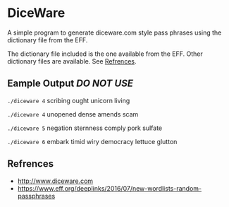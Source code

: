 # DiceWare

A simple program to generate diceware.com style pass phrases using the dictionary file from the EFF.

The dictionary file included is the one available from the EFF. Other dictionary files are available. See [Refrences](#Refrences).

## Eample Output *DO NOT USE*

`./diceware 4`
scribing ought unicorn living

`./diceware 4`
unopened dense amends scam

`./diceware 5`
negation sternness comply pork sulfate

`./diceware 6`
embark timid wiry democracy lettuce glutton


## Refrences
* http://www.diceware.com
* https://www.eff.org/deeplinks/2016/07/new-wordlists-random-passphrases
